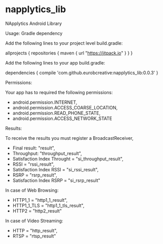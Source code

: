 # napplytics_lib
NApplytics Android Library


Usage: Gradle dependency

Add the following lines to your project level build.gradle:

allprojects {
	repositories {
		maven { url "https://jitpack.io" }
	}
}

Add the following lines to your app build.gradle:

dependencies {
  compile 'com.github.eurobcreative:napplytics_lib:0.0.3'
}


Permissions:

Your app has to required the following permissions:

  - android.permission.INTERNET,
  - android.permission.ACCESS_COARSE_LOCATION,
  - android.permission.READ_PHONE_STATE,
  - android.permission.ACCESS_NETWORK_STATE


Results:

To receive the results you must register a BroadcastReceiver,

  - Final result: "result",
  - Throughput: "throughput_result",
  - Satisfaction Index Throught = "si_throughput_result",
  - RSSI = "rssi_result",
  - Satisfaction Index RSSI = "si_rssi_result",
  - RSRP = "rsrp_result",
  - Satisfaction Index RSRP = "si_rsrp_result"
  
  In case of Web Browsing:
  
  - HTTP1_1 = "http1_1_result",
  - HTTP1_1_TLS = "http1_1_tls_result",
  - HTTP2 = "http2_result"
  
  In case of Video Streaming:
  
  - HTTP = "http_result",
  - RTSP = "rtsp_result"

  
